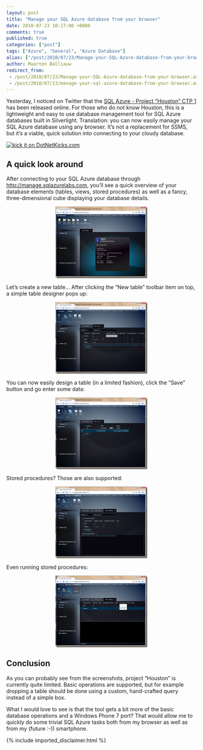 ```yaml
---
layout: post
title: "Manage your SQL Azure database from your browser"
date: 2010-07-23 10:17:00 +0000
comments: true
published: true
categories: ["post"]
tags: ["Azure", "General", "Azure Database"]
alias: ["/post/2010/07/23/Manage-your-SQL-Azure-database-from-your-browser.aspx", "/post/2010/07/23/manage-your-sql-azure-database-from-your-browser.aspx"]
author: Maarten Balliauw
redirect_from:
 - /post/2010/07/23/Manage-your-SQL-Azure-database-from-your-browser.aspx
 - /post/2010/07/23/manage-your-sql-azure-database-from-your-browser.aspx
---
```

<p>Yesterday, I noticed on Twitter that the <a href="http://www.sqlazurelabs.com/houston.aspx" target="_blank">SQL Azure - Project &ldquo;Houston&rdquo; CTP 1</a> has been released online. For those who do not know Houston, this is a lightweight and easy to use database management tool for SQL Azure databases built in Silverlight. Translation: you can now easily manage your SQL Azure database using any browser. It&rsquo;s not a replacement for SSMS, but it&rsquo;s a viable, quick solution into connecting to your cloudy database.</p>
<p><a href="http://www.dotnetkicks.com/kick/?url=/post/2010/07/23/Manage-your-SQL-Azure-database-from-your-browser.aspx&amp;title=Manage your SQL Azure database from your browser"><img src="http://www.dotnetkicks.com/Services/Images/KickItImageGenerator.ashx?url=/post/2010/07/23/Manage-your-SQL-Azure-database-from-your-browser.aspx" border="0" alt="kick it on DotNetKicks.com" /> </a></p>
<h2>A quick look around</h2>
<p>After connecting to your SQL Azure database through <a href="http://manage.sqlazurelabs.com">http://manage.sqlazurelabs.com</a>, you&rsquo;ll see a quick overview of your database elements (tables, views, stored procedures) as well as a fancy, three-dimensional cube displaying your database details.</p>
<p><a href="/images/image_51.png"><img style="border-bottom: 0px; border-left: 0px; display: block; float: none; margin-left: auto; border-top: 0px; margin-right: auto; border-right: 0px" title="image" src="/images/image_thumb_23.png" border="0" alt="image" width="244" height="190" /></a></p>
<p>Let&rsquo;s create a new table&hellip; After clicking the &ldquo;New table&rdquo; toolbar item on top, a simple table designer pops up:</p>
<p><a href="/images/image_52.png"><img style="border-bottom: 0px; border-left: 0px; display: block; float: none; margin-left: auto; border-top: 0px; margin-right: auto; border-right: 0px" title="image" src="/images/image_thumb_24.png" border="0" alt="image" width="244" height="190" /></a></p>
<p>You can now easily design a table (in a limited fashion), click the &ldquo;Save&rdquo; button and go enter some data:</p>
<p><a href="/images/image_53.png"><img style="border-bottom: 0px; border-left: 0px; display: block; float: none; margin-left: auto; border-top: 0px; margin-right: auto; border-right: 0px" title="image" src="/images/image_thumb_25.png" border="0" alt="image" width="244" height="190" /></a></p>
<p>Stored procedures? Those are also supported:</p>
<p><a href="/images/image_54.png"><img style="border-bottom: 0px; border-left: 0px; display: block; float: none; margin-left: auto; border-top: 0px; margin-right: auto; border-right: 0px" title="image" src="/images/image_thumb_26.png" border="0" alt="image" width="244" height="190" /></a></p>
<p>Even running stored procedures:</p>
<p><a href="/images/image_55.png"><img style="border-bottom: 0px; border-left: 0px; display: block; float: none; margin-left: auto; border-top: 0px; margin-right: auto; border-right: 0px" title="image" src="/images/image_thumb_27.png" border="0" alt="image" width="244" height="190" /></a></p>
<h2>Conclusion</h2>
<p>As you can probably see from the screenshots, project &ldquo;Houston&rdquo; is currently quite limited. Basic operations are supported, but for example dropping a table should be done using a custom, hand-crafted query instead of a simple box.</p>
<p>What I would love to see is that the tool gets a bit more of the basic database operations and a Windows Phone 7 port? That would allow me to quickly do some trivial SQL Azure tasks both from my browser as well as from my (future :-)) smartphone.</p>

{% include imported_disclaimer.html %}

